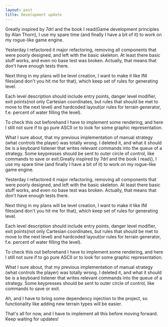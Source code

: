 ```yaml
---
layout: post
title: Development update
---
```


Greatly inspired by 7drl and the book I read(Game development principles by Alan Thorn), I use my spare time (and finally I have a bit of it) to work on my rogue-like game engine.

Yesterday I refactored it major refactoring, removing all components that were poorly designed, and left with the basic skeleton. At least there basic stuff works, and even no base test was broken. Actually, that means that don't have enough tests there.

Next thing in my plans will be level creation, I want to make it like INI files(and don't you hit me for that), which keep set of rules for generating level.

Each level description should include entry points, danger level modifier, exit points(not only Cartesian coordinates, but rules that should be met to move to the next level) and hardcoded layout(or rules for terrain generator, f.e. percent of water filling the level).

To check this out beforehand I have to implement some rendering, and here I still not sure if to go pure ASCII or to look for some graphic representation.

What I sure about, that my previous implementation of manual strategy (what controls the player) was totally wrong. I deleted it, and what it should be is a keyboard listener that writes relevant commands into the queue of a strategy. Some keypresses should be sent to outer circle of control, like commands to save or exit.Greatly inspired by 7drl and the book I read(), I use my spare time (and finally I have a bit of it) to work on my rogue-like game engine.

Yesterday I refactored it major refactoring, removing all components that were poorly designed, and left with the basic skeleton. At least there basic stuff works, and even no base test was broken. Actually, that means that don't have enough tests there.

Next thing in my plans will be level creation, I want to make it like INI files(and don't you hit me for that), which keep set of rules for generating level.

Each level description should include entry points, danger level modifier, exit points(not only Cartesian coordinates, but rules that should be met to move to the next level) and hardcoded layout(or rules for terrain generator, f.e. percent of water filling the level).

To check this out beforehand I have to implement some rendering, and here I still not sure if to go pure ASCII or to look for some graphic representation.

What I sure about, that my previous implementation of manual strategy (what controls the player) was totally wrong. I deleted it, and what it should be is a keyboard listener that writes relevant commands into the queue of a strategy. Some keypresses should be sent to outer circle of control, like commands to save or exit.

Ah, and I have to bring some dependency injection to the project, so functionality like adding new terrain types will be easier.

That's all for now, and I have to implement all this before moving forward. Keep waiting for updates!

